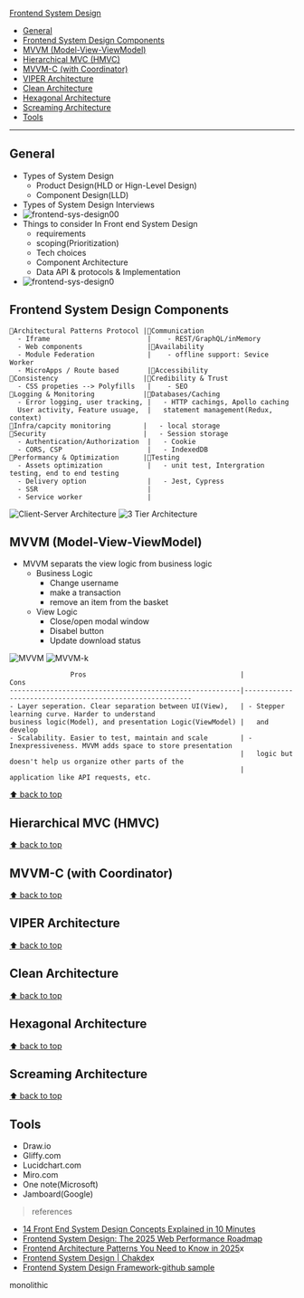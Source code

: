 
[Frontend System Design](#top)

- [General](#general)
- [Frontend System Design Components](#frontend-system-design-components)
- [MVVM (Model-View-ViewModel)](#mvvm-model-view-viewmodel)
- [Hierarchical MVC (HMVC)](#hierarchical-mvc-hmvc)
- [MVVM-C (with Coordinator)](#mvvm-c-with-coordinator)
- [VIPER Architecture](#viper-architecture)
- [Clean Architecture](#clean-architecture)
- [Hexagonal Architecture](#hexagonal-architecture)
- [Screaming Architecture](#screaming-architecture)
- [Tools](#tools)
-----------------------------------------------

## General

- Types of System Design
  - Product Design(HLD or Hign-Level Design)
  - Component Design(LLD)
- Types of System Design Interviews
- ![frontend-sys-design00](./images/frontend-sys-design00.png)
- Things to consider In Front end System Design
  - requirements
  - scoping(Prioritization)
  - Tech choices
  - Component Architecture
  - Data API & protocols & Implementation
- ![frontend-sys-design0](./images/frontend-sys-design0.png)
  
## Frontend System Design Components

```
🔸Architectural Patterns Protocol |🔸Communication 
  - Iframe                        |    - REST/GraphQL/inMemory
  - Web components                |🔸Availability
  - Module Federation             |    - offline support: Sevice Worker
  - MicroApps / Route based       |🔸Accessibility
🔸Consistency                     |🔸Credibility & Trust
  - CSS propeties --> Polyfills   |    - SEO
🔸Logging & Monitoring            |🔸Databases/Caching   
  - Error logging, user tracking, |   - HTTP cachings, Apollo caching
  User activity, Feature usuage,  |   statement management(Redux, context)
🔸Infra/capcity monitoring        |   - local storage
🔸Security                        |   - Session storage
  - Authentication/Authorization  |   - Cookie
  - CORS, CSP                     |   - IndexedDB
🔸Performancy & Optimization      |🔸Testing
  - Assets optimization           |   - unit test, Intergration testing, end to end testing
  - Delivery option               |   - Jest, Cypress
  - SSR                           |
  - Service worker                |
```

![Client-Server Architecture](./images/client-server-arch.png)
![3 Tier Architecture](./images/3-tier-arch.png)

## MVVM (Model-View-ViewModel)

- MVVM separats the view logic from business logic
  - Business Logic
    - Change username
    - make a transaction
    - remove an item from the basket
  - View Logic
    - Close/open modal window
    - Disabel button
    - Update download status

![MVVM](./images/MVVM.png)
![MVVM-k](./images/MVVM-k.png)

```
               Pros                                      |                   Cons
---------------------------------------------------------|---------------------------------------------------------
- Layer seperation. Clear separation between UI(View),   | - Stepper learning curve. Harder to understand
business logic(Model), and presentation Logic(ViewModel) |   and develop
- Scalability. Easier to test, maintain and scale        | - Inexpressiveness. MVVM adds space to store presentation
                                                         |   logic but doesn't help us organize other parts of the
                                                         |   application like API requests, etc.
```

[⬆ back to top](#top)

## Hierarchical MVC (HMVC)

[⬆ back to top](#top)

## MVVM-C (with Coordinator)

[⬆ back to top](#top)

## VIPER Architecture

[⬆ back to top](#top)

## Clean Architecture

[⬆ back to top](#top)

## Hexagonal Architecture

[⬆ back to top](#top)

## Screaming Architecture

[⬆ back to top](#top)



## Tools

- Draw.io
- Gliffy.com
- Lucidchart.com
- Miro.com
- One note(Microsoft)
- Jamboard(Google)

> references
- [14 Front End System Design Concepts Explained in 10 Minutes](https://www.youtube.com/watch?v=YO7R0rYWDl8)
- [Frontend System Design: The 2025 Web Performance Roadmap](https://www.youtube.com/watch?v=KUdqbIHn8Ic)
- [Frontend Architecture Patterns You Need to Know in 2025](https://www.youtube.com/watch?v=ixee55xm_d8)x
- [Frontend System Design | Chakde](https://www.youtube.com/playlist?list=PL4CFloQ4GGWICE0Tz6iXKfN3XWkXRlboU)x
- [Frontend System Design Framework-github sample](https://github.com/wasteCleaner/frontend-system-design-framework?)


monolithic
